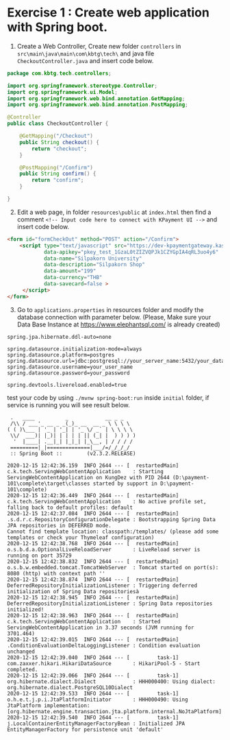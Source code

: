 # Exercise 1 : Create web application with Spring boot.

1. Create a Web Controller, Create new folder `controllers` in `src\main\java\main\com\kbtg\tech\` and java file `CheckoutController.java` and insert code below.

```java
package com.kbtg.tech.controllers;

import org.springframework.stereotype.Controller;
import org.springframework.ui.Model;
import org.springframework.web.bind.annotation.GetMapping;
import org.springframework.web.bind.annotation.PostMapping;

@Controller
public class CheckoutController {

	@GetMapping("/Checkout")
    public String checkout() {
        return "checkout";
    }

    @PostMapping("/Confirm")
    public String confirm() {
        return "confirm";
    }

}
```
2. Edit a web page, in folder `resources\public` at  `index.html` then find a comment `<!-- Input code here to connect with KPayment UI -->` and insert code below.

```html
<form id="formCheckOut" method="POST" action="/Confirm">
    <script type="text/javascript" src="https://dev-kpaymentgateway.kasikornbank.com/ui/v2/kpayment.min.js"
            data-apikey="pkey_test_1GzaL0tZIZVQPJk1CZYGpIA4qRL3uo4y6"
            data-name="Silpakorn University" 
            data-description="Silpakorn Shop" 
            data-amount="199" 
            data-currency="THB"
            data-savecard=false >
     </script>
</form>
```

3. Go to `applications.properties` in resources folder and modify the database connection with parameter below. (Please, Make sure your Data Base Instance at https://www.elephantsql.com/ is already created)

```properties
spring.jpa.hibernate.ddl-auto=none

spring.datasource.initialization-mode=always
spring.datasource.platform=postgres
spring.datasource.url=jdbc:postgresql://your_server_name:5432/your_database_name
spring.datasource.username=your_user_name
spring.datasource.password=your_password

spring.devtools.livereload.enabled=true
```

test your code by using `./mvnw spring-boot:run`  inside `initial` folder, if service is running you will see result below.

```text
 .   ____          _            __ _ _
 /\\ / ___'_ __ _ _(_)_ __  __ _ \ \ \ \
( ( )\___ | '_ | '_| | '_ \/ _` | \ \ \ \
 \\/  ___)| |_)| | | | | || (_| |  ) ) ) )
  '  |____| .__|_| |_|_| |_\__, | / / / /
 =========|_|==============|___/=/_/_/_/
 :: Spring Boot ::        (v2.3.2.RELEASE)

2020-12-15 12:42:36.159  INFO 2644 --- [  restartedMain] c.k.tech.ServingWebContentApplication    : Starting ServingWebContentApplication on KungDez with PID 2644 (D:\payment-101\complete\target\classes started by support in D:\payment-101\complete)
2020-12-15 12:42:36.449  INFO 2644 --- [  restartedMain] c.k.tech.ServingWebContentApplication    : No active profile set, falling back to default profiles: default
2020-12-15 12:42:37.084  INFO 2644 --- [  restartedMain] .s.d.r.c.RepositoryConfigurationDelegate : Bootstrapping Spring Data JPA repositories in DEFERRED mode.
Cannot find template location: classpath:/templates/ (please add some templates or check your Thymeleaf configuration)
2020-12-15 12:42:38.768  INFO 2644 --- [  restartedMain] o.s.b.d.a.OptionalLiveReloadServer       : LiveReload server is running on port 35729
2020-12-15 12:42:38.832  INFO 2644 --- [  restartedMain] o.s.b.w.embedded.tomcat.TomcatWebServer  : Tomcat started on port(s): 8080 (http) with context path ''
2020-12-15 12:42:38.874  INFO 2644 --- [  restartedMain] DeferredRepositoryInitializationListener : Triggering deferred initialization of Spring Data repositoriesà
2020-12-15 12:42:38.945  INFO 2644 --- [  restartedMain] DeferredRepositoryInitializationListener : Spring Data repositories initialized!
2020-12-15 12:42:38.963  INFO 2644 --- [  restartedMain] c.k.tech.ServingWebContentApplication    : Started ServingWebContentApplication in 3.37 seconds (JVM running for 3701.464)
2020-12-15 12:42:39.015  INFO 2644 --- [  restartedMain] .ConditionEvaluationDeltaLoggingListener : Condition evaluation unchanged
2020-12-15 12:42:39.040  INFO 2644 --- [         task-1] com.zaxxer.hikari.HikariDataSource       : HikariPool-5 - Start completed.
2020-12-15 12:42:39.066  INFO 2644 --- [         task-1] org.hibernate.dialect.Dialect            : HHH000400: Using dialect: org.hibernate.dialect.PostgreSQL10Dialect
2020-12-15 12:42:39.533  INFO 2644 --- [         task-1] o.h.e.t.j.p.i.JtaPlatformInitiator       : HHH000490: Using JtaPlatform implementation: [org.hibernate.engine.transaction.jta.platform.internal.NoJtaPlatform]
2020-12-15 12:42:39.540  INFO 2644 --- [         task-1] j.LocalContainerEntityManagerFactoryBean : Initialized JPA EntityManagerFactory for persistence unit 'default'
```

